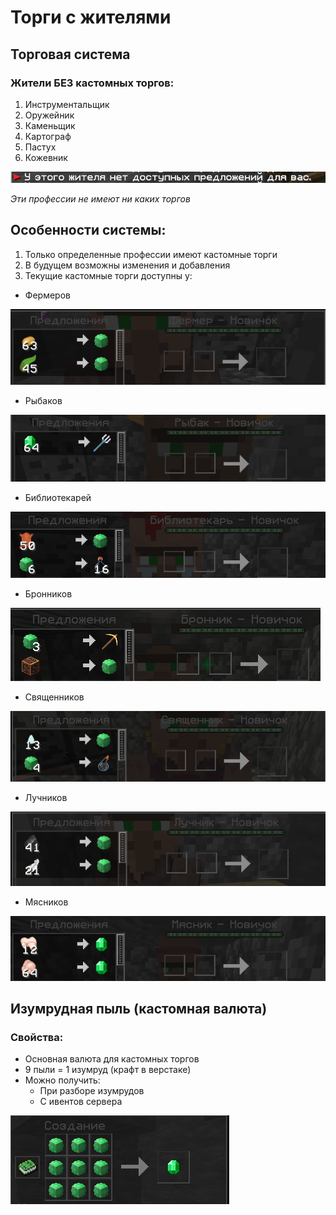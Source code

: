 # Торги с жителями

## Торговая система

### Жители БЕЗ кастомных торгов:

1. Инструментальщик
2. Оружейник
3. Каменьщик
4. Картограф
5. Пастух
6. Кожевник

![Неторги](./assets/Неторги.png)

_Эти профессии не имеют ни каких торгов_

## Особенности системы:

1. Только определенные профессии имеют кастомные торги
2. В будущем возможны изменения и добавления
3. Текущие кастомные торги доступны у:

- Фермеров

![Фермер](./assets/Фермер.png)

- Рыбаков

![Рыбак](./assets/Рыбак.png)

- Библиотекарей

![Библиотекарь](./assets/Библиотекарь.png)

- Бронников

![Бронник](./assets/Бронник.png)

- Священников

![Священиик](./assets/Священник.png)

- Лучников

![Лучник](./assets/Лучник.png)

- Мясников

![Мясник](./assets/Мясник.png)

## Изумрудная пыль (кастомная валюта)

### Свойства:

- Основная валюта для кастомных торгов
- 9 пыли = 1 изумруд (крафт в верстаке)
- Можно получить:
  - При разборе изумрудов
  - С ивентов сервера

![Изумрудная пыль](./assets/Изумруднаяпыль.png)
